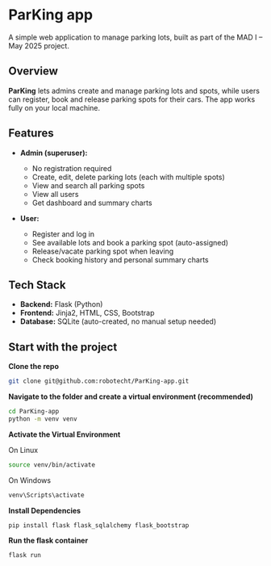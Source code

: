 # ParKing app

A simple web application to manage parking lots, built as part of the MAD I – May 2025 project.

## Overview

**ParKing** lets admins create and manage parking lots and spots, while users can register, book and release parking spots for their cars. The app works fully on your local machine.

## Features

- **Admin (superuser):**
  - No registration required
  - Create, edit, delete parking lots (each with multiple spots)
  - View and search all parking spots
  - View all users
  - Get dashboard and summary charts

- **User:**
  - Register and log in
  - See available lots and book a parking spot (auto-assigned)
  - Release/vacate parking spot when leaving
  - Check booking history and personal summary charts

## Tech Stack

- **Backend:** Flask (Python)
- **Frontend:** Jinja2, HTML, CSS, Bootstrap
- **Database:** SQLite (auto-created, no manual setup needed)

## Start with the project

**Clone the repo**

```bash
git clone git@github.com:robotecht/ParKing-app.git
```

**Navigate to the folder and create a virtual environment (recommended)**
```bash
cd ParKing-app
python -m venv venv
```
  **Activate the Virtual Environment**

  On Linux
  ```bash
  source venv/bin/activate
  ```
  On Windows
  ```bash
  venv\Scripts\activate
```
**Install Dependencies**
```bash
pip install flask flask_sqlalchemy flask_bootstrap

```
**Run the flask container**
```bash
flask run
```